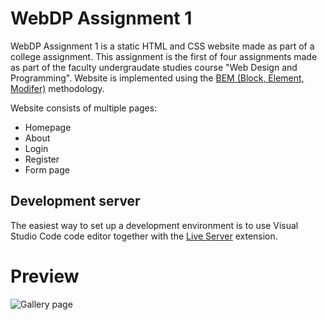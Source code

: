 # WebDP Assignment 1

WebDP Assignment 1 is a static HTML and CSS website made as part of a college assignment.
This assignment is the first of four assignments made as part of the faculty undergraudate studies course "Web Design and Programming".
Website is implemented using the [BEM (Block, Element, Modifer)](https://en.bem.info/methodology/) methodology.

Website consists of multiple pages:

- Homepage
- About
- Login
- Register
- Form page

## Development server

The easiest way to set up a development environment is to use Visual Studio Code code editor
together with the [Live Server](https://marketplace.visualstudio.com/items?itemName=ritwickdey.LiveServer) extension.

# Preview

![Gallery page](https://github.com/tskobic/webdp-assignment-1/blob/main/public/multimedia/images/gallery_page_screenshot.png)
